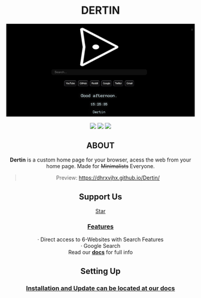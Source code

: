 
<div align="center">
  <h1>DERTIN</h1>
  
<a href="https://dhrxvjhx.github.io/Dertin" target="_blank"> <img src="img/Dertin.png"> </a>

[![](https://img.shields.io/github/license/dhrxvjhx/Dertin?style=for-the-badge)](https://github.com/dhrxvjhx/Dertin/blob/master/LICENSE)
[![](https://img.shields.io/github/v/release/dhrxvjhx/Dertin?style=for-the-badge)](https://github.com/dhrxvjhx/Dertin/releases)
[![](https://img.shields.io/badge/dynamic/json?label=edge%20add-on&style=for-the-badge&prefix=v&query=%24.version&url=https%3A%2F%2Fmicrosoftedge.microsoft.com%2Faddons%2Fgetproductdetailsbycrxid%2Febmeekkcolklpifhadddodpdmdocipof)](https://microsoftedge.microsoft.com/addons/detail/dertin/ebmeekkcolklpifhadddodpdmdocipof)

<!--
[![](https://img.shields.io/badge/dynamic/json?label=edge%20rating&suffix=/5&query=%24.averageRating&url=https%3A%2F%2Fmicrosoftedge.microsoft.com%2Faddons%2Fgetproductdetailsbycrxid%2Febmeekkcolklpifhadddodpdmdocipof&style=for-the-badge)](https://microsoftedge.microsoft.com/addons/detail/dertin/ebmeekkcolklpifhadddodpdmdocipof)-->


## ABOUT
**Dertin** is a custom home page for your browser, acess the web from your home page. Made for ~~Minimalists~~ Everyone.

> Preview: https://dhrxvjhx.github.io/Dertin/

## Support Us
<a class="github-button" href="https://github.com/dhrxvjhx/Dertin" data-icon="octicon-star" data-size="large" aria-label="Star dhrxvjhx/Dertin on GitHub">Star</a>

### [Features ](https://github.com/dhrxvjhx/Dertin/wiki/Features)
· Direct access to 6-Websites with Search Features<br/>
· Google Search<br/>
Read our [**docs**](https://github.com/dhrxvjhx/Dertin/wiki/Features) for full info

## Setting Up
### [Installation and Update can be located at our docs](https://github.com/dhrxvjhx/Dertin/wiki/Installation&Update)
</div>
